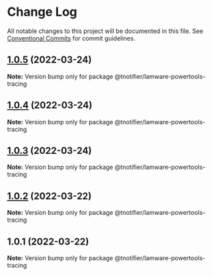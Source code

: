 # Change Log

All notable changes to this project will be documented in this file.
See [Conventional Commits](https://conventionalcommits.org) for commit guidelines.

## [1.0.5](https://github.com/tnotifier/lamware/compare/@tnotifier/lamware-powertools-tracing@1.0.4...@tnotifier/lamware-powertools-tracing@1.0.5) (2022-03-24)

**Note:** Version bump only for package @tnotifier/lamware-powertools-tracing





## [1.0.4](https://github.com/tnotifier/lamware/compare/@tnotifier/lamware-powertools-tracing@1.0.3...@tnotifier/lamware-powertools-tracing@1.0.4) (2022-03-24)

**Note:** Version bump only for package @tnotifier/lamware-powertools-tracing





## [1.0.3](https://github.com/tnotifier/lamware/compare/@tnotifier/lamware-powertools-tracing@1.0.2...@tnotifier/lamware-powertools-tracing@1.0.3) (2022-03-24)

**Note:** Version bump only for package @tnotifier/lamware-powertools-tracing





## [1.0.2](https://github.com/tnotifier/lamware/compare/@tnotifier/lamware-powertools-tracing@1.0.1...@tnotifier/lamware-powertools-tracing@1.0.2) (2022-03-22)

**Note:** Version bump only for package @tnotifier/lamware-powertools-tracing





## 1.0.1 (2022-03-22)

**Note:** Version bump only for package @tnotifier/lamware-powertools-tracing
